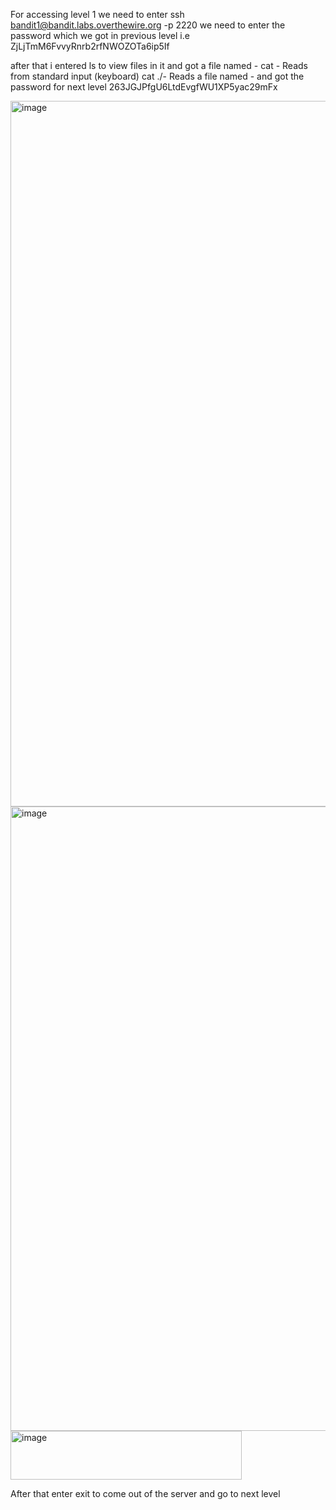 For accessing level 1 we need to enter 
ssh bandit1@bandit.labs.overthewire.org -p 2220
we need to enter the password which we got in previous level i.e ZjLjTmM6FvvyRnrb2rfNWOZOTa6ip5If

after that i entered ls to view files in it and got a file named -
cat -	Reads from standard input (keyboard)
cat ./-	Reads a file named -
and got the password for next level
263JGJPfgU6LtdEvgfWU1XP5yac29mFx

<img width="942" height="1129" alt="image" src="https://github.com/user-attachments/assets/534f2cff-0bb9-4ee2-8182-50ba4c0a4bec" />
<img width="922" height="999" alt="image" src="https://github.com/user-attachments/assets/af94057e-af23-47bc-9660-9584946c8937" />
<img width="370" height="78" alt="image" src="https://github.com/user-attachments/assets/5cf70a73-1b5b-4130-ba2e-bd11041c65c9" />



After that enter exit to come out of the server and go to next level
